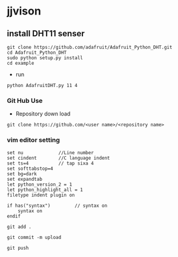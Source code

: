# jjvison

##  install DHT11 senser
```
git clone https://github.com/adafruit/Adafruit_Python_DHT.git
cd Adafruit_Python_DHT
sudo python setup.py install
cd example
```
  - run
  ```
  python AdafruitDHT.py 11 4
  ```



### Git Hub Use
   - Repository down load
```
git clone https://github.com/<user name>/<repository name>
```

### vim editor setting
```
set nu             //Line number
set cindent        //C language indent
set ts=4           // tap sixa 4
set softtabstop=4
set bg=dark
set expandtab
let python_version_2 = 1
let python_highlight_all = 1
filetype indent plugin on

if has("syntax")         // syntax on
    syntax on
endif

git add .

git commit -m upload

git push
```




